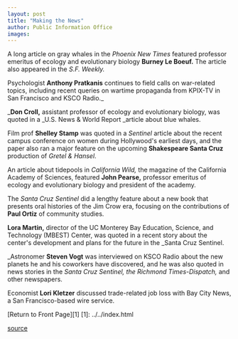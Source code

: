```yaml
---
layout: post
title: "Making the News"
author: Public Information Office
images:
---
```


A long article on gray whales in the _Phoenix New Times_ featured professor emeritus of ecology and evolutionary biology **Burney Le Boeuf.** The article also appeared in the _S.F. Weekly._

Psychologist **Anthony Pratkanis** continues to field calls on war-related topics, including recent queries on wartime propaganda from KPIX-TV in San Francisco and KSCO Radio._  
  
_**Don Croll,** assistant professor of ecology and evolutionary biology, was quoted in a _U.S. News & World Report _article about blue whales.

Film prof **Shelley Stamp** was quoted in a _Sentinel_ article about the recent campus conference on women during Hollywood's earliest days, and the paper also ran a major feature on the upcoming **Shakespeare Santa Cruz** production of _Gretel & Hansel_.

An article about tidepools in _California Wild,_ the magazine of the California Academy of Sciences, featured **John Pearse,** professor emeritus of ecology and evolutionary biology and president of the academy.

The _Santa Cruz_ _Sentinel_ did a lengthy feature about a new book that presents oral histories of the Jim Crow era, focusing on the contributions of **Paul Ortiz** of community studies.  
  
**Lora Martin,** director of the UC Monterey Bay Education, Science, and Technology (MBEST) Center, was quoted in a recent story about the center's development and plans for the future in the _Santa Cruz Sentinel.  
  
_Astronomer **Steven Vogt** was interviewed on KSCO Radio about the new planets he and his coworkers have discovered, and he was also quoted in news stories in the _Santa Cruz Sentinel, _the_ Richmond Times-Dispatch,_ and other newspapers.

Economist **Lori Kletzer** discussed trade-related job loss with Bay City News, a San Francisco-based wire service.

[Return to Front Page][1]
[1]: ../../index.html

[source](http://www1.ucsc.edu/currents/01-02/11-19/makenews.html "Permalink to makenews")
